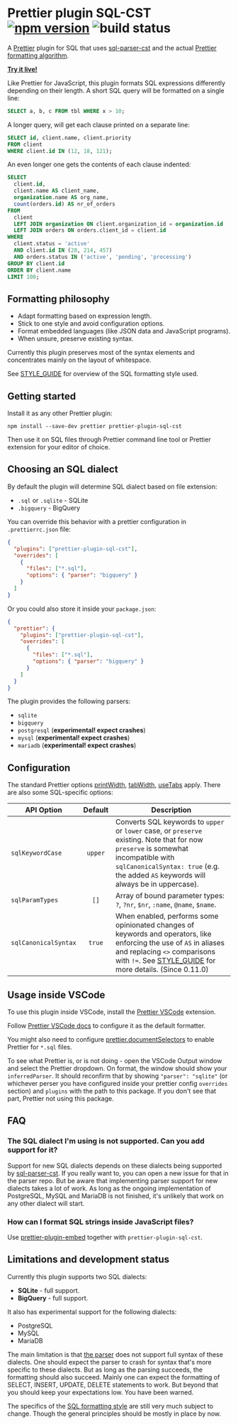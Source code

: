 # Prettier plugin SQL-CST [![npm version](https://img.shields.io/npm/v/prettier-plugin-sql-cst)](https://www.npmjs.com/package/prettier-plugin-sql-cst) ![build status](https://github.com/nene/prettier-plugin-sql-cst/actions/workflows/build.yml/badge.svg)

A [Prettier][] plugin for SQL that uses [sql-parser-cst][] and the
actual [Prettier formatting algorithm][wadler-prettier].

**[Try it live!][live]**

Like Prettier for JavaScript,
this plugin formats SQL expressions differently depending on their length.
A short SQL query will be formatted on a single line:

```sql
SELECT a, b, c FROM tbl WHERE x > 10;
```

A longer query, will get each clause printed on a separate line:

```sql
SELECT id, client.name, client.priority
FROM client
WHERE client.id IN (12, 18, 121);
```

An even longer one gets the contents of each clause indented:

```sql
SELECT
  client.id,
  client.name AS client_name,
  organization.name AS org_name,
  count(orders.id) AS nr_of_orders
FROM
  client
  LEFT JOIN organization ON client.organization_id = organization.id
  LEFT JOIN orders ON orders.client_id = client.id
WHERE
  client.status = 'active'
  AND client.id IN (28, 214, 457)
  AND orders.status IN ('active', 'pending', 'processing')
GROUP BY client.id
ORDER BY client.name
LIMIT 100;
```

## Formatting philosophy

- Adapt formatting based on expression length.
- Stick to one style and avoid configuration options.
- Format embedded languages (like JSON data and JavaScript programs).
- When unsure, preserve existing syntax.

Currently this plugin preserves most of the syntax elements
and concentrates mainly on the layout of whitespace.

See [STYLE_GUIDE][] for overview of the SQL formatting style used.

## Getting started

Install it as any other Prettier plugin:

```
npm install --save-dev prettier prettier-plugin-sql-cst
```

Then use it on SQL files through Prettier command line tool or Prettier extension
for your editor of choice.

## Choosing an SQL dialect

By default the plugin will determine SQL dialect based on file extension:

- `.sql` or `.sqlite` - SQLite
- `.bigquery` - BigQuery

You can override this behavior with a prettier configuration in `.prettierrc.json` file:

```json
{
  "plugins": ["prettier-plugin-sql-cst"],
  "overrides": [
    {
      "files": ["*.sql"],
      "options": { "parser": "bigquery" }
    }
  ]
}
```

Or you could also store it inside your `package.json`:

```json
{
  "prettier": {
    "plugins": ["prettier-plugin-sql-cst"],
    "overrides": [
      {
        "files": ["*.sql"],
        "options": { "parser": "bigquery" }
      }
    ]
  }
}
```

The plugin provides the following parsers:

- `sqlite`
- `bigquery`
- `postgresql` (**experimental! expect crashes**)
- `mysql` (**experimental! expect crashes**)
- `mariadb` (**experimental! expect crashes**)

## Configuration

The standard Prettier options [printWidth][], [tabWidth][], [useTabs][] apply.
There are also some SQL-specific options:

| API Option           | Default | Description                                                                                                                                                                                                                 |
| -------------------- | :-----: | --------------------------------------------------------------------------------------------------------------------------------------------------------------------------------------------------------------------------- |
| `sqlKeywordCase`     | `upper` | Converts SQL keywords to `upper` or `lower` case, or `preserve` existing. Note that for now `preserve` is somewhat incompatible with `sqlCanonicalSyntax: true` (e.g. the added `AS` keywords will always be in uppercase). |
| `sqlParamTypes`      |  `[]`   | Array of bound parameter types: `?`, `?nr`, `$nr`, `:name`, `@name`, `$name`.                                                                                                                                               |
| `sqlCanonicalSyntax` | `true`  | When enabled, performs some opinionated changes of keywords and operators, like enforcing the use of `AS` in aliases and replacing `<>` comparisons with `!=`. See [STYLE_GUIDE][] for more details. (Since 0.11.0)         |

## Usage inside VSCode

To use this plugin inside VSCode,
install the [Prettier VSCode](https://github.com/prettier/prettier-vscode?tab=readme-ov-file#installation) extension.

Follow [Prettier VSCode docs](https://github.com/prettier/prettier-vscode?tab=readme-ov-file#default-formatter)
to configure it as the default formatter.

You might also need to configure
[prettier.documentSelectors](https://github.com/prettier/prettier-vscode?tab=readme-ov-file#prettierdocumentselectors)
to enable Prettier for `*.sql` files.

To see what Prettier is, or is not doing - open the VSCode Output window and select the Prettier dropdown.
On format, the window should show your `inferredParser`. It should reconfirm that by showing `"parser": "sqlite"`
(or whichever perser you have configured inside your prettier config `overrides` section)
and `plugins` with the path to this package. If you don't see that part, Prettier not using this package.

## FAQ

### The SQL dialect I'm using is not supported. Can you add support for it?

Support for new SQL dialects depends on these dialects being supported by [sql-parser-cst][].
If you really want to, you can open a new issue for that in the parser repo.
But be aware that implementing parser support for new dialects takes a lot of work.
As long as the ongoing implementation of PostgreSQL, MySQL and MariaDB is not finished,
it's unlikely that work on any other dialect will start.

### How can I format SQL strings inside JavaScript files?

Use [prettier-plugin-embed][] together with `prettier-plugin-sql-cst`.

## Limitations and development status

Currently this plugin supports two SQL dialects:

- **SQLite** - full support.
- **BigQuery** - full support.

It also has experimental support for the following dialects:

- PostgreSQL
- MySQL
- MariaDB

The main limitation is that [the parser][sql-parser-cst] does not support full syntax of
these dialects. One should expect the parser to crash for syntax that's more specific to
these dialects. But as long as the parsing succeeds, the formatting should also succeed.
Mainly one can expect the formatting of SELECT, INSERT, UPDATE, DELETE statements to work.
But beyond that you should keep your expectations low. You have been warned.

The specifics of the [SQL formatting style][STYLE_GUIDE] are still very much subject to change.
Though the general principles should be mostly in place by now.

[prettier]: https://prettier.io/
[live]: https://nene.github.io/prettier-sql-playground/
[printWidth]: https://prettier.io/docs/en/options.html#print-width
[tabWidth]: https://prettier.io/docs/en/options.html#tab-width
[useTabs]: https://prettier.io/docs/en/options.html#tabs
[sql-parser-cst]: https://github.com/nene/sql-parser-cst
[wadler-prettier]: http://homepages.inf.ed.ac.uk/wadler/papers/prettier/prettier.pdf
[prettier-plugin-embed]: https://github.com/Sec-ant/prettier-plugin-embed
[STYLE_GUIDE]: ./STYLE_GUIDE.md
